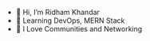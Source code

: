 - 👋 Hi, I’m Ridham Khandar
- 👀 Learning DevOps, MERN Stack
- 🌱 I Love Communities and Networking

<!---
Rythm18/Rythm18 is a ✨ special ✨ repository because its `README.md` (this file) appears on your GitHub profile.
You can click the Preview link to take a look at your changes.
--->
